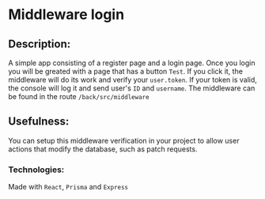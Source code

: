 # Middleware login
## **Description:**
A simple app consisting of a register page and a login page. Once you login you will be greated with a page that has a button `Test`. If you click it, the middleware will do its work and verify your `user.token`. If your token is valid, the console will log it and send user's `ID` and `username`.
The middleware can be found in the route `/back/src/middleware`

## **Usefulness:**
You can setup this middleware verification in your project to allow user actions that modify the database, such as patch requests.

### **Technologies:**
Made with `React`, `Prisma` and `Express`
